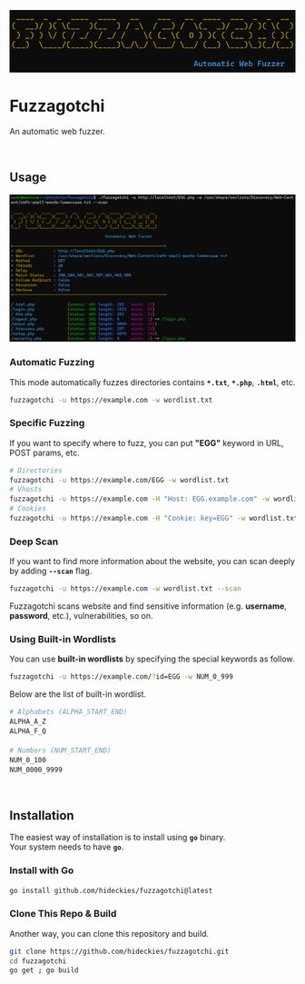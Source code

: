 ![logo](img/banner.png)

# Fuzzagotchi

An automatic web fuzzer.

<br />

## Usage

![screenshot](img/screenshot.png)

### Automatic Fuzzing

This mode automatically fuzzes directories contains **`*.txt`**, **`*.php`**, **`.html`**, etc.

```sh
fuzzagotchi -u https://example.com -w wordlist.txt
```

### Specific Fuzzing

If you want to specify where to fuzz, you can put **"EGG"** keyword in URL, POST params, etc.

```sh
# Directories
fuzzagotchi -u https://example.com/EGG -w wordlist.txt
# Vhosts
fuzzagotchi -u https://example.com -H "Host: EGG.example.com" -w wordlist.txt
# Cookies
fuzzagotchi -u https://example.com -H "Cookie: key=EGG" -w wordlist.txt
```

### Deep Scan

If you want to find more information about the website, you can scan deeply by adding **`--scan`** flag.

```sh
fuzzagotchi -u https://example.com -w wordlist.txt --scan
```

Fuzzagotchi scans website and find sensitive information (e.g. **username**, **password**, etc.), vulnerabilities, so on.

### Using Built-in Wordlists

You can use **built-in wordlists** by specifying the special keywords as follow.

```sh
fuzzagotchi -u https://example.com/?id=EGG -w NUM_0_999
```

Below are the list of built-in wordlist.

```sh
# Alphabets (ALPHA_START_END)
ALPHA_A_Z
ALPHA_F_Q

# Numbers (NUM_START_END)
NUM_0_100
NUM_0000_9999
```

<br />

## Installation

The easiest way of installation is to install using **`go`** binary.  
Your system needs to have **`go`**.

### Install with Go

```sh
go install github.com/hideckies/fuzzagotchi@latest
```

### Clone This Repo & Build

Another way, you can clone this repository and build.

```sh
git clone https://github.com/hideckies/fuzzagotchi.git
cd fuzzagotchi
go get ; go build
```